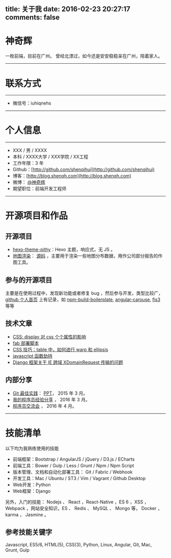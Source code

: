 title: 关于我
date: 2016-02-23 20:27:17
comments: false
---

# 神奇辉

一枚前端，目前在广州。
曾经北漂过，如今还是安安稳稳呆在广州，陪着家人。

---

# 联系方式

---

- 微信号：iuhiqnehs

---

# 个人信息

---

- XXX / 男 / XXXX
- 本科 / XXXX大学 / XXX学院 / XX工程
- 工作年限：3 年
- Github：[http://github.com/shenqihui](http://github.com/shenqihui)
- 博客：[http://blog.shenqh.com](http://blog.shenqh.com)
- 微博： [@神奇辉](http://weibo.com/1896403155/profile)
- 期望职位：前端开发工程师

---

# 开源项目和作品
## 开源项目
- [hexo-theme-pithy](https://github.com/shenqihui/hexo-theme-pithy)：Hexo 主题，响应式，无 JS 。
- [地图渲染](http://blog.shenqh.com/map/)： [源码](https://github.com/shenqihui/map) ，主要用于渲染一些地图分布数据，用作公司部分报告的作图工具。

## 参与的开源项目
主要是在使用过程中，发现新功能或者修复 bug ，然后参与开发，类型比较广，[github 个人首页](https://github.com/shenqihui/) 上有记录，如 [npm-build-boilerplate](https://github.com/damonbauer/npm-build-boilerplate), [angular-carouse](https://github.com/revolunet/angular-carousel), [fis3](https://github.com/fex-team/fis3) 等等

## 技术文章
- [CSS: display 对 css 个个属性的影响](http://blog.shenqh.com/)
- [fab 部署脚本](http://blog.shenqh.com/2015/12/10/fab_deploy_simple/)  
- [CSS 技巧：table 中，如何进行 warp 和 ellipsis](http://blog.shenqh.com/2016/01/17/table_warp_ellipsis/)  
- [javascript 函数劫持](http://blog.shenqh.com/2015/02/12/the-Italian-job-hijacked-the-javascript-function/)
- [Django 框架关于 IE 跨域 XDomainRequest 传输的问题](http://blog.shenqh.com/2015/08/14/test_django_post_request_method/)

## 内部分享
- [Git 最佳实践](http://blog.shenqh.com/2015/01/29/best-practices-of-git/)： [PPT](http://blog.shenqh.com/pdf/best-practices-of-git.shenqihui.pdf)， 2015 年 3 月。
- [我的程序员经验分享](http://blog.shenqh.com/ppt/experience/) ， 2016 年 3 月。
- [程序员交流会](http://blog.shenqh.com/ppt/the_pragmatic_programmer/) ， 2016 年 4 月。

---

# 技能清单
以下均为我熟练使用的技能

- 前端框架：Bootstrap / AngularJS / jQuery / D3.js / ECharts 
- 前端工具：Bower / Gulp / Less / Grunt / Npm / Npm Script
- 版本管理、文档和自动化部署工具： Git / Fabric / Webhook
- 开发工具：Mac / Ubuntu / ST3 / Vim / Vagrant / Github Desktop 
- Web开发：Python
- Web框架：Django

另外，入门的技能： Nodejs 、 React ，React-Native ，ES 6 ，XSS ，Webpack ，网站安全知识，ES 、 Redis 、 MySQL 、 Mongo 等， Docker ， karma ， Jasmine 。

## 参考技能关键字
Javascript, ES5/6, HTML(5), CSS(3), Python, Linux, Angular,  Git, Mac, Grunt, Gulp



<script type="text/javascript" charset="utf-8" async defer>
  setTimeout(function() {
    if(document && document.querySelectorAll) {
      Array.prototype.forEach.call(document.querySelectorAll('[href^="http"]'), function(elem) {
        if(elem.setAttribute) {
          elem.setAttribute('target','_blank');
        }
      });
    }
  }, 100);
</script>